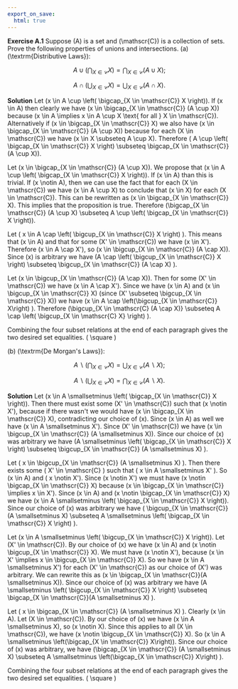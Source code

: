 ```yaml
---
export_on_save:
  html: true
---
```


<style>
.katex-display { overflow: auto hidden }
</style>

**Exercise A.1** Suppose \(A\) is a set and \(\mathscr{C}\) is a collection of sets. Prove the following properties of unions and intersections.
(a) \(\textrm{Distributive Laws}\):

$$
A \cup \left( \bigcap_{X \in \mathscr{C}} X \right) = \bigcap_{X \in \mathscr{C}} (A \cup X);
$$

$$
A \cap \left( \bigcup_{X \in \mathscr{C}} X \right) = \bigcup_{X \in \mathscr{C}} (A \cap X).
$$

**Solution**
Let \(x \in A \cup \left( \bigcap_{X \in \mathscr{C}} X \right)\). If \(x \in A\) then clearly we have \(x \in \bigcap_{X \in \mathscr{C}} (A \cup X)\) because \(x \in A \implies x \in A \cup X \text{ for all } X \in \mathscr{C}\). Alternatively if \(x \in \bigcap_{X \in \mathscr{C}} X\) we also have \(x \in \bigcap_{X \in \mathscr{C}} (A \cup X)\) because for each \(X \in \mathscr{C}\) we have \(x \in X \subseteq A \cup X\). Therefore \( A \cup \left( \bigcap_{X \in \mathscr{C}} X \right) \subseteq \bigcap_{X \in \mathscr{C}} (A \cup X)\).

Let \(x \in \bigcap_{X \in \mathscr{C}} (A \cup X)\). We propose that \(x \in A \cup \left( \bigcap_{X \in \mathscr{C}} X \right)\). If \(x \in A\) than this is trivial. If \(x \notin A\), then we can use the fact that for each \(X \in \mathscr{C}\) we have \(x \in A \cup X\) to conclude that \(x \in X\) for each \(X \in \mathscr{C}\). This can be rewritten as \(x \in \bigcap_{X \in \mathscr{C}} X\). This implies that the proposition is true. Therefore \(\bigcap_{X \in \mathscr{C}} (A \cup X) \subseteq A \cup \left( \bigcap_{X \in \mathscr{C}} X \right)\).

Let \( x \in A \cap \left( \bigcup_{X \in \mathscr{C}} X \right) \). This means that \(x \in A\) and that for some \(X' \in \mathscr{C}\) we have \(x \in X'\). Therefore \(x \in A \cap X'\), so \(x \in \bigcup_{X \in \mathscr{C}} (A \cap X)\). Since \(x\) is arbitrary we have \(A \cap \left( \bigcup_{X \in \mathscr{C}} X \right) \subseteq \bigcup_{X \in \mathscr{C}} (A \cap X) \).

Let \(x \in \bigcup_{X \in \mathscr{C}} (A \cap X)\). Then for some \(X' \in \mathscr{C}\) we have \(x \in A \cap X'\). Since we have \(x \in A\) and \(x \in \bigcup_{X \in \mathscr{C}} X\) (since \(X' \subseteq \bigcup_{X \in \mathscr{C}} X\)) we have \(x \in A \cap \left(\bigcup_{X \in \mathscr{C}} X\right) \). Therefore \(\bigcup_{X \in \mathscr{C} (A \cap X)} \subseteq A \cap \left( \bigcup_{X \in \mathscr{C} X} \right) \).

Combining the four subset relations at the end of each paragraph gives the two desired set equalities. \( \square \)

(b) \(\textrm{De Morgan's Laws}\):

$$
A \smallsetminus \left( \bigcap_{X \in \mathscr{C}} X \right) = \bigcup_{X \in \mathscr{C}} (A \smallsetminus X);
$$

$$
A \smallsetminus \left( \bigcup_{X \in \mathscr{C}} X \right) = \bigcap_{X \in \mathscr{C}} (A \smallsetminus X).
$$

**Solution** 
Let \(x \in A \smallsetminus \left( \bigcap_{X \in \mathscr{C}} X \right)\). Then there must exist some \(X' \in \mathscr{C}\) such that \(x \notin X'\), because if there wasn't we would have \(x \in \bigcap_{X \in \mathscr{C}} X\), contradicting our choice of \(x\). Since \(x \in A\) as well we have \(x \in A \smallsetminus X'\). Since \(X' \in \mathscr{C}\) we have \(x \in \bigcup_{X \in \mathscr{C}} (A \smallsetminus X)\). Since our choice of \(x\) was arbitrary we have \(A \smallsetminus \left( \bigcap_{X \in \mathscr{C}} X \right) \subseteq \bigcup_{X \in \mathscr{C}} (A \smallsetminus X) \).

Let \( x \in \bigcup_{X \in \mathscr{C}} (A \smallsetminus X) \). Then there exists some \( X' \in \mathscr{C} \) such that \( x \in A \smallsetminus X' \). So \(x \in A\) and \( x \notin X'\). Since \(x \notin X'\) we must have \(x \notin \bigcap_{X \in \mathscr{C}} X\) because \(x \in \bigcap_{X \in \mathscr{C}} \implies x \in X'\). Since \(x \in A\) and \(x \notin \bigcap_{X \in \mathscr{C}} X\) we have \(x \in A \smallsetminus \left( \bigcap_{X \in \mathscr{C}} X \right)\). Since our choice of \(x\) was arbitrary we have \( \bigcup_{X \in \mathscr{C}} (A \smallsetminus X) \subseteq A \smallsetminus \left( \bigcap_{X \in \mathscr{C}} X \right) \).

Let \(x \in A \smallsetminus \left( \bigcup_{X \in \mathscr{C}} X \right)\). Let \(X' \in \mathscr{C}\). By our choice of \(x\) we have \(x \in A\) and \(x \notin \bigcup_{X \in \mathscr{C}} X\). We must have \(x \notin X'\), because \(x \in X' \implies x \in \bigcup_{X \in \mathscr{C}} X\). So we have \(x \in A \smallsetminus X'\) for each \(X' \in \mathscr{C}\) as our choice of \(X'\) was arbitrary. We can rewrite this as \(x \in \bigcap_{X \in \mathscr{C}}(A \smallsetminus X)\). Since our choice of \(x\) was arbitrary we have \(A \smallsetminus \left( \bigcup_{X \in \mathscr{C}} X \right) \subseteq \bigcap_{X \in \mathscr{C}}(A \smallsetminus X) \).

Let \( x \in \bigcap_{X \in \mathscr{C}} (A \smallsetminus X) \). Clearly \(x \in A\). Let \(X \in \mathscr{C}\). By our choice of \(x\) we have \(x \in A \smallsetminus X\), so \(x \notin X\). Since this applies to all \(X \in \mathscr{C}\), we have \(x \notin \bigcup_{X \in \mathscr{C}} X\). So \(x \in A \smallsetminus \left(\bigcap_{X \in \mathscr{C}} X\right)\). Since our choice of \(x\) was arbitrary, we have \(\bigcap_{X \in \mathscr{C}} (A \smallsetminus X) \subseteq A \smallsetminus \left(\bigcap_{X \in \mathscr{C}} X\right) \).


Combining the four subset relations at the end of each paragraph gives the two desired set equalities. \( \square \)